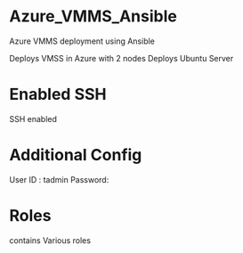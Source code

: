 # Azure_VMMS_Ansible
Azure VMMS deployment using Ansible

Deploys VMSS in Azure with 2 nodes 
Deploys Ubuntu Server 

# Enabled SSH
SSH enabled 

# Additional Config
User ID : tadmin
Password: <inscript>

# Roles
contains Various roles 
